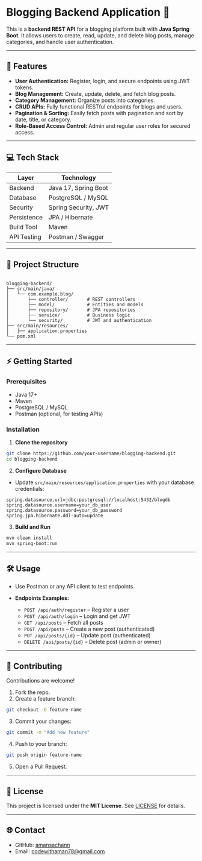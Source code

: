 # Blogging Backend Application 📝

This is a **backend REST API** for a blogging platform built with **Java Spring Boot**. It allows users to create, read, update, and delete blog posts, manage categories, and handle user authentication.

---

## 🚀 Features

- **User Authentication:** Register, login, and secure endpoints using JWT tokens.
- **Blog Management:** Create, update, delete, and fetch blog posts.
- **Category Management:** Organize posts into categories.
- **CRUD APIs:** Fully functional RESTful endpoints for blogs and users.
- **Pagination & Sorting:** Easily fetch posts with pagination and sort by date, title, or category.
- **Role-Based Access Control:** Admin and regular user roles for secured access.

---

## 💻 Tech Stack

| Layer            | Technology                       |
|-----------------|---------------------------------|
| Backend         | Java 17, Spring Boot             |
| Database        | PostgreSQL / MySQL               |
| Security        | Spring Security, JWT             |
| Persistence     | JPA / Hibernate                  |
| Build Tool      | Maven                            |
| API Testing     | Postman / Swagger                |

---

## 📁 Project Structure

```

blogging-backend/
├── src/main/java/
│   └── com.example.blog/
│       ├── controller/       # REST controllers
│       ├── model/            # Entities and models
│       ├── repository/       # JPA repositories
│       ├── service/          # Business logic
│       └── security/         # JWT and authentication
├── src/main/resources/
│   ├── application.properties
└── pom.xml

````

---

## ⚡ Getting Started

### Prerequisites

- Java 17+
- Maven
- PostgreSQL / MySQL
- Postman (optional, for testing APIs)

### Installation

1. **Clone the repository**
```bash
git clone https://github.com/your-username/blogging-backend.git
cd blogging-backend
````

2. **Configure Database**

* Update `src/main/resources/application.properties` with your database credentials:

```properties
spring.datasource.url=jdbc:postgresql://localhost:5432/blogdb
spring.datasource.username=your_db_user
spring.datasource.password=your_db_password
spring.jpa.hibernate.ddl-auto=update
```

3. **Build and Run**

```bash
mvn clean install
mvn spring-boot:run
```

---

## 🛠 Usage

* Use Postman or any API client to test endpoints.
* **Endpoints Examples:**

  * `POST /api/auth/register` – Register a user
  * `POST /api/auth/login` – Login and get JWT
  * `GET /api/posts` – Fetch all posts
  * `POST /api/posts` – Create a new post (authenticated)
  * `PUT /api/posts/{id}` – Update post (authenticated)
  * `DELETE /api/posts/{id}` – Delete post (admin or owner)

---

## 📝 Contributing

Contributions are welcome!

1. Fork the repo.
2. Create a feature branch:

```bash
git checkout -b feature-name
```

3. Commit your changes:

```bash
git commit -m "Add new feature"
```

4. Push to your branch:

```bash
git push origin feature-name
```

5. Open a Pull Request.

---

## 📄 License

This project is licensed under the **MIT License**. See [LICENSE](LICENSE) for details.

---

## 🌐 Contact

* GitHub: [amansachann](https://github.com/amansachann)
* Email: [codewithaman78@gmail.com](mailto:codewithaman78@gmail.com)

